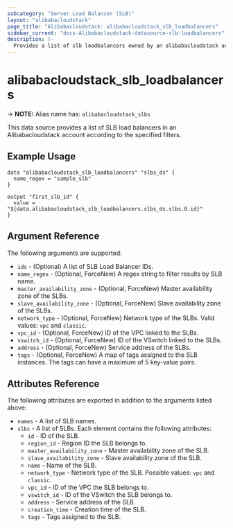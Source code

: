 ```yaml
---
subcategory: "Server Load Balancer (SLB)"
layout: "alibabacloudstack"
page_title: "Alibabacloudstack: alibabacloudstack_slb_loadbalancers"
sidebar_current: "docs-Alibabacloudstack-datasource-slb-loadbalancers"
description: |- 
  Provides a list of slb loadbalancers owned by an alibabacloudstack account.
---
```


# alibabacloudstack_slb_loadbalancers
-> **NOTE:** Alias name has: `alibabacloudstack_slbs`

This data source provides a list of SLB load balancers in an Alibabacloudstack account according to the specified filters.

## Example Usage

```hcl
data "alibabacloudstack_slb_loadbalancers" "slbs_ds" {
  name_regex = "sample_slb"
}

output "first_slb_id" {
  value = "${data.alibabacloudstack_slb_loadbalancers.slbs_ds.slbs.0.id}"
}
```

## Argument Reference

The following arguments are supported:

* `ids` - (Optional) A list of SLB Load Balancer IDs. 
* `name_regex` - (Optional, ForceNew) A regex string to filter results by SLB name.
* `master_availability_zone` - (Optional, ForceNew) Master availability zone of the SLBs.
* `slave_availability_zone` - (Optional, ForceNew) Slave availability zone of the SLBs.
* `network_type` - (Optional, ForceNew) Network type of the SLBs. Valid values: `vpc` and `classic`.
* `vpc_id` - (Optional, ForceNew) ID of the VPC linked to the SLBs.
* `vswitch_id` - (Optional, ForceNew) ID of the VSwitch linked to the SLBs.
* `address` - (Optional, ForceNew) Service address of the SLBs.
* `tags` - (Optional, ForceNew) A map of tags assigned to the SLB instances. The tags can have a maximum of 5 key-value pairs.

## Attributes Reference

The following attributes are exported in addition to the arguments listed above:

* `names` - A list of SLB names.
* `slbs` - A list of SLBs. Each element contains the following attributes:
  * `id` - ID of the SLB.
  * `region_id` - Region ID the SLB belongs to.
  * `master_availability_zone` - Master availability zone of the SLB.
  * `slave_availability_zone` - Slave availability zone of the SLB.
  * `name` - Name of the SLB.
  * `network_type` - Network type of the SLB. Possible values: `vpc` and `classic`.
  * `vpc_id` - ID of the VPC the SLB belongs to.
  * `vswitch_id` - ID of the VSwitch the SLB belongs to.
  * `address` - Service address of the SLB.
  * `creation_time` - Creation time of the SLB.
  * `tags` - Tags assigned to the SLB.
